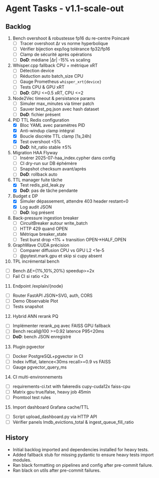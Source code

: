 # Agent Tasks - v1.1-scale-out

## Backlog

1. Bench overshoot & robustesse fp16 du re-centre Poincaré
   - [ ] Tracer overshoot Δr vs norme hyperbolique
   - [ ] Vérifier bijection exp/log tolérance fp32/fp16
   - [ ] Clamp de sécurité après opérations
   - [ ] **DoD**: médiane |Δr| -15% vs scaling

2. Whisper.cpp fallback CPU + métrique xRT
   - [ ] Détection device
   - [ ] Réduction auto batch_size CPU
   - [ ] Gauge Prometheus `whisper_xrt{device}`
   - [ ] Tests CPU & GPU xRT
   - [ ] **DoD**: GPU <=0.5 xRT, CPU <=2

3. Node2Vec timeout & persistance params
   - [ ] Simuler max_minutes via timer patch
   - [ ] Sauver best_pq.json avec hash dataset
   - [ ] **DoD**: fichier présent

4. PID TTL Redis configuration
   - [x] Bloc YAML avec paramètres PID
   - [x] Anti-windup clamp intégral
   - [x] Boucle discrète TTL clamp [1s,24h]
   - [x] Test overshoot <5%
   - [ ] **DoD**: hit_ratio stable ±5%

5. Migration HAA Flyway
   - [ ] Insérer 2025-07-haa_index.cypher dans config
   - [ ] CI dry-run sur DB éphémère
   - [ ] Snapshot checksum avant/après
   - [ ] **DoD**: rollback auto

6. TTL manager fuite tâche
   - [x] Test redis_pid_leak.py
   - [x] **DoD**: pas de tâche pendante

7. Budget ε DP
   - [x] Simuler dépassement, attendre 403 header restant=0
   - [x] Log audit JSON
   - [ ] **DoD**: log présent

8. Back-pressure ingestion breaker
   - [ ] CircuitBreaker autour write_batch
   - [ ] HTTP 429 quand OPEN
   - [ ] Métrique breaker_state
   - [ ] Test burst drop <1% + transition OPEN->HALF_OPEN

9. GraphWave CUDA précision
   - [ ] Comparer diffusion CPU vs GPU L2 <1e-5
   - [ ] @pytest.mark.gpu et skip si cupy absent

10. TPL incrémental bench
   - [ ] Bench ΔE={1%,10%,20%} speedup>=2x
   - [ ] Fail CI si ratio <2x

11. Endpoint /explain/{node}
   - [ ] Router FastAPI JSON+SVG, auth, CORS
   - [ ] Demo Observable Plot
   - [ ] Tests snapshot

12. Hybrid ANN rerank PQ
   - [ ] Implémenter rerank_pq avec FAISS GPU fallback
   - [ ] Bench recall@100 >=0.92 latence P95<20ms
   - [ ] **DoD**: bench JSON enregistré

13. Plugin pgvector
   - [ ] Docker PostgreSQL+pgvector in CI
   - [ ] Index ivfflat, latence<30ms recall>=0.9 vs FAISS
   - [ ] Gauge pgvector_query_ms

14. CI multi-environnements
   - [ ] requirements-ci.txt with fakeredis cupy-cuda12x faiss-cpu
   - [ ] Matrix gpu true/false, heavy job 45min
   - [ ] Promtool test rules

15. Import dashboard Grafana cache/TTL
   - [ ] Script upload_dashboard.py via HTTP API
   - [ ] Vérifier panels lmdb_evictions_total & ingest_queue_fill_ratio

## History
- Initial backlog imported and dependencies installed for heavy tests.
- Added fallback stub for missing pydantic to ensure heavy tests import modules.
- Ran black formatting on pipelines and config after pre-commit failure.
- Ran black on utils after pre-commit failures.
